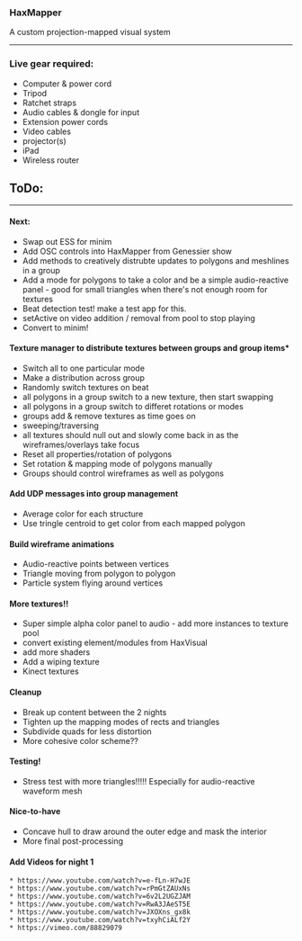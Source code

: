 ### HaxMapper

A custom projection-mapped visual system

---

### Live gear required:

* Computer & power cord
* Tripod 
* Ratchet straps
* Audio cables & dongle for input
* Extension power cords
* Video cables
* projector(s)
* iPad
* Wireless router


## ToDo:

---

#### Next:

* Swap out ESS for minim 
* Add OSC controls into HaxMapper from Genessier show
* Add methods to creatively distrubte updates to polygons and meshlines in a group
* Add a mode for polygons to take a color and be a simple audio-reactive panel - good for small triangles when there's not enough room for textures
* Beat detection test! make a test app for this.
* setActive on video addition / removal from pool to stop playing
* Convert to minim!

#### Texture manager to distribute textures between groups and group items* 

* Switch all to one particular mode
* Make a distribution across group
* Randomly switch textures on beat
* all polygons in a group switch to a new texture, then start swapping
* all polygons in a group switch to differet rotations or modes
* groups add & remove textures as time goes on
* sweeping/traversing 
* all textures should null out and slowly come back in as the wireframes/overlays take focus
* Reset all properties/rotation of polygons
* Set rotation & mapping mode of polygons manually
* Groups should control wireframes as well as polygons
 
		
#### Add UDP messages into group management
* Average color for each structure
* Use tringle centroid to get color from each mapped polygon

#### Build wireframe animations

* Audio-reactive points between vertices
* Triangle moving from polygon to polygon
* Particle system flying around vertices

#### More textures!! 
* Super simple alpha color panel to audio - add more instances to texture pool
* convert existing element/modules from HaxVisual
* add more shaders
* Add a wiping texture
* Kinect textures

#### Cleanup
* Break up content between the 2 nights
* Tighten up the mapping modes of rects and triangles
* Subdivide quads for less distortion
* More cohesive color scheme??

#### Testing!
* Stress test with more triangles!!!!! Especially for audio-reactive waveform mesh



#### Nice-to-have
* Concave hull to draw around the outer edge and mask the interior
* More final post-processing


#### Add Videos for night 1
	* https://www.youtube.com/watch?v=e-fLn-H7wJE
	* https://www.youtube.com/watch?v=rPmGtZAUxNs
	* https://www.youtube.com/watch?v=6v2L2UGZJAM
	* https://www.youtube.com/watch?v=RwA3JAeST5E
	* https://www.youtube.com/watch?v=JXOXns_gx8k
	* https://www.youtube.com/watch?v=txyhCiALf2Y
	* https://vimeo.com/88829079